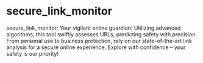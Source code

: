 # secure_link_monitor
secure_link_monitor: Your vigilant online guardian! Utilizing advanced algorithms, this tool swiftly assesses URLs, predicting safety with precision. From personal use to business protection, rely on our state-of-the-art link analysis for a secure online experience. Explore with confidence – your safety is our priority!

